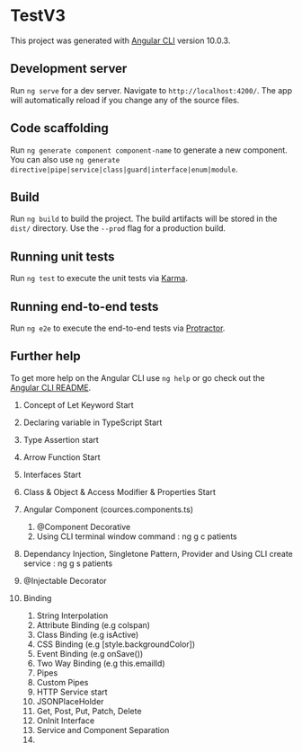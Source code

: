 # TestV3

This project was generated with [Angular CLI](https://github.com/angular/angular-cli) version 10.0.3.

## Development server

Run `ng serve` for a dev server. Navigate to `http://localhost:4200/`. The app will automatically reload if you change any of the source files.

## Code scaffolding

Run `ng generate component component-name` to generate a new component. You can also use `ng generate directive|pipe|service|class|guard|interface|enum|module`.

## Build

Run `ng build` to build the project. The build artifacts will be stored in the `dist/` directory. Use the `--prod` flag for a production build.

## Running unit tests

Run `ng test` to execute the unit tests via [Karma](https://karma-runner.github.io).

## Running end-to-end tests

Run `ng e2e` to execute the end-to-end tests via [Protractor](http://www.protractortest.org/).

## Further help

To get more help on the Angular CLI use `ng help` or go check out the [Angular CLI README](https://github.com/angular/angular-cli/blob/master/README.md).


1. Concept of Let Keyword Start
2. Declaring variable in TypeScript Start
3. Type Assertion start
4. Arrow Function Start
5. Interfaces Start
6. Class & Object & Access Modifier & Properties  Start


7. Angular Component (cources.components.ts)
   1. @Component Decorative
   2. Using CLI terminal window command : ng g c patients
   
8.  Dependancy Injection, Singletone Pattern, Provider and Using CLI create service : ng g s patients 
   1. @Injectable Decorator
   
9. Binding
   1. String Interpolation
   2. Attribute Binding (e.g colspan)
   3. Class Binding (e.g isActive)
   4. CSS Binding (e.g [style.backgroundColor])
   5. Event Binding (e.g onSave())
   6. Two Way Binding (e.g this.emailId)
   7. Pipes
   8. Custom Pipes
   9. HTTP Service start
   10. JSONPlaceHolder
   11. Get, Post, Put, Patch, Delete
   12. OnInit Interface
   13. Service and Component Separation 
   14. 
   
   

